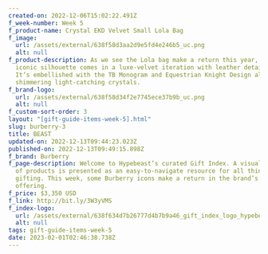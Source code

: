 ```yaml
---
created-on: 2022-12-06T15:02:22.491Z
f_week-number: Week 5
f_product-name: Crystal EKD Velvet Small Lola Bag
f_image:
  url: /assets/external/638f58d3aa2d9e5fd4e246b5_uc.png
  alt: null
f_product-description: As we see the Lola bag make a return this year, here the
  iconic silhouette comes in a luxe-velvet iteration with leather detailing.
  It’s embellished with the TB Monogram and Equestrian Knight Design all in
  shimmering light-catching crystals.
f_brand-logo:
  url: /assets/external/638f58d34f2e7745ece37b9b_uc.png
  alt: null
f_custom-sort-order: 3
layout: "[gift-guide-items-week-5].html"
slug: burberry-3
title: BEAST
updated-on: 2022-12-13T09:44:23.023Z
published-on: 2022-12-13T09:49:15.898Z
f_brand: Burberry
f_page-description: Welcome to Hypebeast’s curated Gift Index. A visual library
  of products is presented as an easy-to-navigate resource for all things
  gifting. This week, some Burberry icons make a return in the brand’s latest
  offering.
f_price: $3,350 USD
f_link: http://bit.ly/3W3yVMS
f_index-logo:
  url: /assets/external/638f634d7b26777d4b7b9a46_gift_index_logo_hypebeast_burberry.svg
  alt: null
tags: gift-guide-items-week-5
date: 2023-02-01T02:46:38.738Z
---
```

